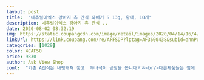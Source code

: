 ```yaml
---
layout: post 
title:  "네츄럴이엑스 강아지 츄 간식 꽈배기 S 13g, 황태, 10개" 
description: 네츄럴이엑스 강아지 츄 간식 ..
date: 2020-08-02 08:32:19 
img: https://static.coupangcdn.com/image/retail/images/2020/04/14/16/4/7ccddedf-dfc5-463f-a75d-18b41969bd7c.jpg 
linkUrl: https://link.coupang.com/re/AFFSDP?lptag=AF3600438&subid=ahnPublicAsk&pageKey=1465045070&itemId=2519618883&vendorItemId=70512523038&traceid=V0-113-b1f2039882aecab1 
categories: [1029] 
color: 4CAF50 
price: 9830 
author: Ask View Shop 
cont:  "기존 A간식은 내팽개쳐 놓고  두녀석이 끝장을 봅니다ㅎㅎ<br/>다른제품들은 껌에 고기가  쌓여있어서 그것만 먹고버리는게 대부분인데 이건 껌에 제대로 붙어있어서  줄때마다 다 먹네요.<br/> 기호성도 좋구요.<br/><br/>다행히 한발로도 아주 맛나게 잘 먹어주네요.<br/><br/>볼때마다 가슴이 찢어질것 같네요.<br/><br/>연어 사료는 아예 안 먹고 입이 좀 까탈스러운데도 아주 잘 먹네요.<br/><br/>예전과는 달리 앞발이 하나 없어서 ㅠㅠ<br/>우리 막둥이 얼마전 앞다리 절단수술을 했습니다.<br/><br/>잘 먹고 소화 잘 시키고 건강하길... <br/>.<br/><br/>잠시 외출할때  심심하지 말라고 구입했는데ㅠ<br/>항상 잘 먹어서 이번에도 구매했는데.<br/>.<br/>이번에 온 건 너무 황태부분?은 없고 하얀 껌 부분만 있네요... <br/><br/>" 
---
```

